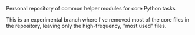 Personal repository of common helper modules for core Python tasks

This is an experimental branch where I've removed most of the core files in the
repository, leaving only the high-frequency, "most used" files.
